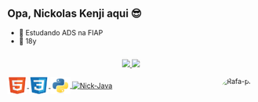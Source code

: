 ## Opa, Nickolas Kenji aqui 😎

- 🌱 Estudando ADS na FIAP
- 🧶 18y
   
 ##
 
<div align="center">
  <a href="https://github.com/NickolasKenji">
  <img height="180em" src="https://github-readme-stats.vercel.app/api?username=NickolasKenji&show_icons=true&theme=merko&include_all_commits=true&count_private=true"/>
  <img height="180em" src="https://github-readme-stats.vercel.app/api/top-langs/?username=NickolasKenji&layout=compact&langs_count=7&theme=merko"/>
</div>

<div style="display: inline_block"><br>
  <img align="center" alt="Nick-HTML" height="35" width="40" src="https://raw.githubusercontent.com/devicons/devicon/master/icons/html5/html5-original.svg">
  <img align="center" alt="Nick-CSS" height="35" width="40" src="https://raw.githubusercontent.com/devicons/devicon/master/icons/css3/css3-original.svg">
  <img align="center" alt="Nick-Python" height="35" width="40" src="https://raw.githubusercontent.com/devicons/devicon/master/icons/python/python-original.svg">
  <img align="center" alt="Nick-Java" height="35" width="40" src="https://cdn.jsdelivr.net/gh/devicons/devicon/icons/java/java-plain-wordmark.svg">
  <img align="right" alt="Rafa-pic" height="340" style="border-radius:50px;" src="https://media.discordapp.net/attachments/877898191742324736/952296156325630082/unknown.png?width=382&height=682">
</div> 
  
##
 
